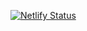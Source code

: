 [![Netlify Status](https://api.netlify.com/api/v1/badges/8e16a67b-13a0-4ed7-9214-07a1244b8337/deploy-status)](https://app.netlify.com/sites/modest-jepsen-11a70f/deploys)
